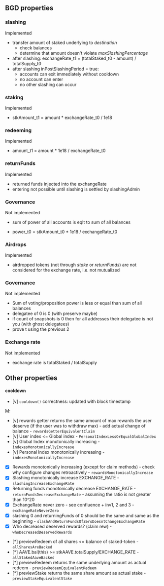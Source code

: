 ## BGD properties

### slashing

Implemented

- transfer amount of staked underlying to _destination_ 
    - check balances
    - determine that amount doesn't violate _maxSlashingPercentage_
- after slashing:
    exchangeRate_t1 = (totalStaked_t0 - amount) / totalSupply_t0
- after slashing inPostSlashingPeriod = true:
    - accounts can exit immediately without cooldown
    - no account can enter
    - no other slashing can occur

### staking

Implemented

- stkAmount_t1 = amount * exchangeRate_t0 / 1e18

### redeeming

Implemented

- amount_t1 = amount * 1e18 / exchangeRate_t0

### returnFunds

Implemented

- returned funds injected into the exchangeRate
- entering not possible until slashing is settled by slashingAdmin

### Governance

Not implemented

- sum of power of all accounts is eqlt to sum of all balances

- power_t0 = stkAmount_t0 * 1e18 / exchangeRate_t0

### Airdrops

Implemented

- airdropped tokens (not through _stake_ or _returnFunds_) are not considered
  for the exchange rate, i.e. not mutualized

### Governance

Not implemented

- Sum of voting/proposition power is less or equal than sum of all balances
- delegatee of 0 is 0 (with preserve maybe)
- if count of snapshots is 0 then for all addresses their delegatee is not you
(with ghost delegatees)
- prove t using the previous 2

### Exchange rate

Not implemented

- exchange rate is totalStaked / totalSupply

## Other properties

#### cooldown
- [v] `cooldown()` correctness: updated with block timestamp


M:
- [v] rewards getter returns the same amount of max rewards the user deserve (if the user was to withdraw max) - add actual change of balance - `rewardsGetterEquivalentClaim`
- [v] User index <= Global index - `PersonalIndexLessOrEqualGlobalIndex`
- [v] Global Index monotonically increasing - `indexesMonotonicallyIncrease`
- [v] Personal Index monotonically increasing - `indexesMonotonicallyIncrease`

- [x] Rewards monotonically increasing (except for claim methods) - check why configure changes retroactively - `rewardsMonotonicallyIncrease`
- [x] Slashing monotonically increase EXCHANGE_RATE - `slashingIncreaseExchangeRate`
- [x] Returning funds monotonically decrease EXCHANGE_RATE - `returnFundsDecreaseExchangeRate` - assuming the ratio is not greater than 10^20
- [x] ExchangeRate never zero - see confluence + inv1, 2 and 3 - `exchangeRateNeverZero`
- [x] slashing 0 and returningFunds of 0 should be the same and same as the beginning - `slashAndReturnFundsOfZeroDoesntChangeExchangeRate`
- [x] Who decreased deserved rewards? (claim rew) - `whoDecreasedDeservedRewards`

- [*] previewRedeem of all shares <= balance of staked-token - `allSharesAreBacked`
- [*] AAVE.bal(this) >= stkAAVE.totalSupply/EXCHANGE_RATE - `allStakedAaveBacked`
- [*] previewRedeem returns the same underlying amount as actual redeem - `previewRedeemEquivalentRedeem`
- [*] previewStake returns the same share amount as actual stake - `previewStakeEquivalentStake`